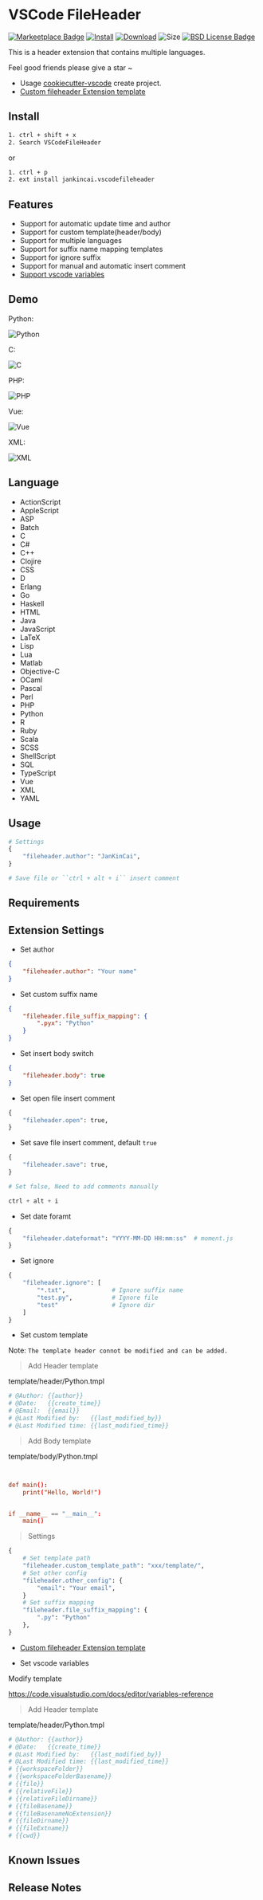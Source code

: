 # VSCode FileHeader

[![Markeetplace Badge][marketplace-badge]][marketplace] [![Install][install-badge]][marketplace] [![Download][download-badge]][marketplace] ![Size][size-badge] [![BSD License Badge][license-badge]][license]

This is a header extension that contains multiple languages.

Feel good friends please give a star ~

* Usage [cookiecutter-vscode](https://github.com/caizhengxin/cookiecutter-vscode) create project.
* [Custom fileheader Extension template](https://github.com/caizhengxin/fileheader-template)

## Install

```bash
1. ctrl + shift + x
2. Search VSCodeFileHeader
```

or

```bash
1. ctrl + p
2. ext install jankincai.vscodefileheader
```

## Features

* Support for automatic update time and author
* Support for custom template(header/body)
* Support for multiple languages
* Support for suffix name mapping templates
* Support for ignore suffix
* Support for manual and automatic insert comment
* [Support vscode variables](https://code.visualstudio.com/docs/editor/variables-reference)

## Demo

Python:

![Python](images/python.gif)

C:

![C](images/c.gif)

PHP:

![PHP](images/php.gif)

Vue:

![Vue](images/vue.gif)

XML:

![XML](images/xml.gif)

## Language

* ActionScript
* AppleScript
* ASP
* Batch
* C
* C#
* C++
* Clojire
* CSS
* D
* Erlang
* Go
* Haskell
* HTML
* Java
* JavaScript
* LaTeX
* Lisp
* Lua
* Matlab
* Objective-C
* OCaml
* Pascal
* Perl
* PHP
* Python
* R
* Ruby
* Scala
* SCSS
* ShellScript
* SQL
* TypeScript
* Vue
* XML
* YAML

## Usage

```python
# Settings
{
    "fileheader.author": "JanKinCai",
}

# Save file or ``ctrl + alt + i`` insert comment
```

## Requirements

## Extension Settings

* Set author

```json
{
    "fileheader.author": "Your name"
}
```

* Set custom suffix name

```json
{
    "fileheader.file_suffix_mapping": {
        ".pyx": "Python"
    }
}
```

* Set insert body switch

```json
{
    "fileheader.body": true
}
```

* Set open file insert comment

```python
{
    "fileheader.open": true,
}
```

* Set save file insert comment, default ``true``

```python
{
    "fileheader.save": true,
}

# Set false, Need to add comments manually

ctrl + alt + i
```

* Set date foramt

```python
{
    "fileheader.dateformat": "YYYY-MM-DD HH:mm:ss"  # moment.js
}
```

* Set ignore

```python
{
    "fileheader.ignore": [
        "*.txt",             # Ignore suffix name
        "test.py",           # Ignore file
        "test"               # Ignore dir
    ]
}
```

* Set custom template

Note: ``The template header connot be modified and can be added.``

> Add Header template

template/header/Python.tmpl

```conf
# @Author: {{author}}
# @Date:   {{create_time}}
# @Email:  {{email}}
# @Last Modified by:   {{last_modified_by}}
# @Last Modified time: {{last_modified_time}}

```

> Add Body template

template/body/Python.tmpl

```conf


def main():
    print("Hello, World!")


if __name__ == "__main__":
    main()
```

> Settings

```python
{
    # Set template path
    "fileheader.custom_template_path": "xxx/template/",
    # Set other config
    "fileheader.other_config": {
        "email": "Your email",
    }
    # Set suffix mapping
    "fileheader.file_suffix_mapping": {
        ".py": "Python"
    },
}
```

* [Custom fileheader Extension template](https://github.com/caizhengxin/fileheader-template)

* Set vscode variables

Modify template

https://code.visualstudio.com/docs/editor/variables-reference

> Add Header template

template/header/Python.tmpl

```conf
# @Author: {{author}}
# @Date:   {{create_time}}
# @Last Modified by:   {{last_modified_by}}
# @Last Modified time: {{last_modified_time}}
# {{workspaceFolder}}
# {{workspaceFolderBasename}}
# {{file}}
# {{relativeFile}}
# {{relativeFileDirname}}
# {{fileBasename}}
# {{fileBasenameNoExtension}}
# {{fileDirname}}
# {{fileExtname}}
# {{cwd}}
```

## Known Issues

## Release Notes

[marketplace]: https://marketplace.visualstudio.com/items?itemName=jankincai.vscodefileheader#review-details
[marketplace-badge]: https://vsmarketplacebadge.apphb.com/version-short/jankincai.vscodefileheader.svg?style=flat-square
[install-badge]: https://img.shields.io/visual-studio-marketplace/i/jankincai.vscodefileheader?style=flat-square
[download-badge]: https://img.shields.io/visual-studio-marketplace/d/jankincai.vscodefileheader?style=flat-square
[size-badge]: https://img.shields.io/github/languages/code-size/caizhengxin/vscodefileheader?style=flat-square
[license]: ./LICENSE
[license-badge]: https://img.shields.io/github/license/caizhengxin/vscodefileheader?style=flat-square
